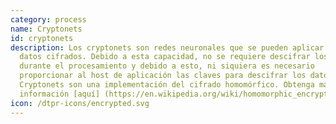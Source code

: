 ```yaml
---
category: process
name: Cryptonets
id: cryptonets
description: Los cryptonets son redes neuronales que se pueden aplicar a los
  datos cifrados. Debido a esta capacidad, no se requiere descifrar los datos
  durante el procesamiento y debido a esto, ni siquiera es necesario
  proporcionar al host de aplicación las claves para descifrar los datos.
  Cryptonets son una implementación del cifrado homomórfico. Obtenga más
  información [aquí] (https://en.wikipedia.org/wiki/homomorphic_encryption)
icon: /dtpr-icons/encrypted.svg
---
```

